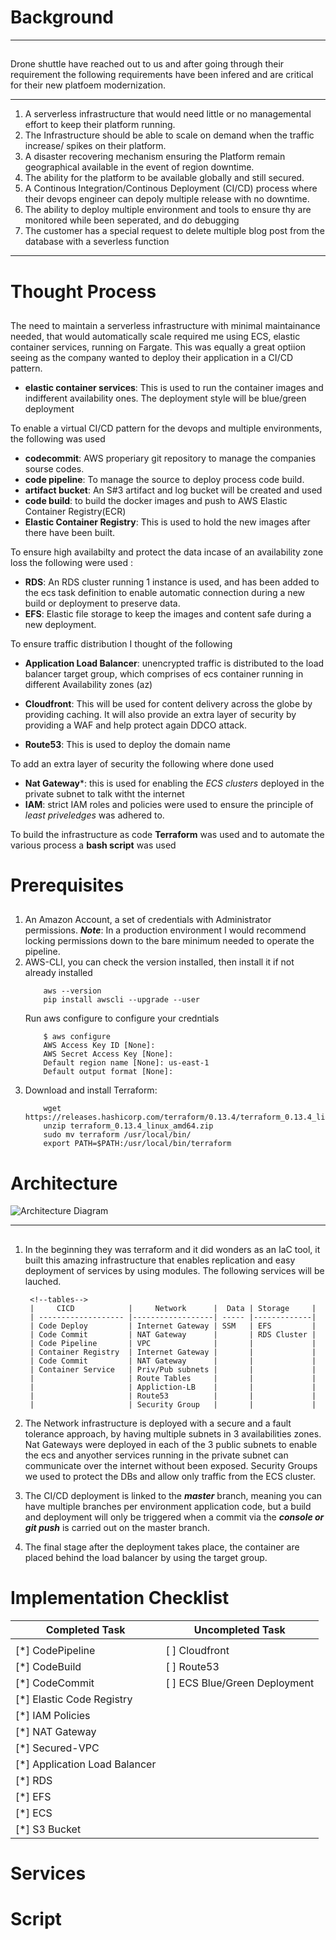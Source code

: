
<!--Headings -->
# Background
<!-- horizonal rule -->
___
<!-- body -->
##
Drone shuttle have reached out to us and after going through their requirement the following requirements have been infered and are critical for their new platfoem modernization.

<!-- horizonal rule -->
___

<!--OL -->
1. A serverless infrastructure that would need little or no managemental effort to keep their platform running.
1. The Infrastructure should be able to scale on demand when the traffic increase/ spikes on their platform.
1. A disaster recovering mechanism ensuring the Platform remain geographical available in the event of region downtime.
1. The ability for the platform to be available globally and still secured.
1. A Continous Integration/Continous Deployment (CI/CD) process where their devops engineer can depoly multiple release with no downtime.
1. The ability to deploy multiple environment and tools to ensure thy are monitored while been seperated, and do debugging
1. The customer has a special request to delete multiple blog post from the database with a severless function

<!-- horizonal rule -->
___

<!--Headings -->
# Thought Process
<!-- body -->
##

The need to maintain a serverless infrastructure with minimal maintainance needed, that would automatically scale required me using ECS, elastic container services, running on Fargate. This was equally a great optiion seeing as the company wanted to deploy their application in a CI/CD pattern. 
<!-- UL -->
* **elastic container services**: This is used to run the container images and indifferent availability ones. The deployment style will be blue/green deployment

To enable a virtual CI/CD pattern for the devops and multiple environments, the following was used

<!-- UL -->
* **codecommit**: AWS properiary git repository to manage the companies sourse codes.
* **code pipeline**: To manage the source to deploy process code build.
* **artifact bucket**: An S#3 artifact and log bucket will be created and used
* **code build**: to build the docker images and push to AWS Elastic Container Registry(ECR)
* **Elastic Container Registry**: This is used to hold the new images after there have been built.

To ensure high availabilty and protect the data incase of an availability zone loss the  following were used :
<!-- UL -->
* **RDS**: An RDS cluster running 1 instance is used, and has been added to the ecs task definition to enable automatic connection during a new build or deployment to preserve data.
* **EFS**: Elastic file storage to keep the images and content safe during a new deployment.


To ensure traffic distribution I thought of the following
<!-- UL -->
* **Application Load Balancer**: unencrypted traffic is distributed to the load balancer target group, which comprises of ecs container running in different Availability zones (az)

* **Cloudfront**: This will be used for content delivery across the globe by providing caching. It will also provide an extra layer of security by providing a WAF and help protect again DDCO attack.

* **Route53**: This is used to deploy the domain name 

To add an extra layer of security the following where done used
<!-- UL -->
* **Nat Gateway***: this is used for enabling the *ECS clusters* deployed in the private subnet to talk witht the internet
* **IAM**: strict IAM roles and policies were used to ensure the principle of *least priveledges* was adhered to.

To build the infrastructure as code **Terraform** was used and to automate the various process a **bash script** was used

<!--Headings -->
# Prerequisites
<!-- body -->
##
<!--OL -->
1. An Amazon Account, a set of credentials with Administrator permissions. ***Note***: In a production environment I would recommend locking permissions down to the bare minimum needed to operate the pipeline.
1. AWS-CLI, you can check the version installed, then install it if not already installed
    ```
        aws --version
        pip install awscli --upgrade --user
    ```
    Run aws configure to configure your credntials
    ```
        $ aws configure
        AWS Access Key ID [None]: 
        AWS Secret Access Key [None]: 
        Default region name [None]: us-east-1
        Default output format [None]: 
1. Download and install Terraform:
    ```
        wget https://releases.hashicorp.com/terraform/0.13.4/terraform_0.13.4_linux_amd64.zip
        unzip terraform_0.13.4_linux_amd64.zip
        sudo mv terraform /usr/local/bin/
        export PATH=$PATH:/usr/local/bin/terraform
    ```


<!--Headings -->
# Architecture

<!--image-->
![Architecture Diagram](https://github.com/ochuko3d/Nordcloud/blob/main/Images/Architecture.jpeg)

<!-- horizonal rule -->
___
<!-- body -->
##
<!--OL -->
1. In the beginning they was terraform and it did wonders as an IaC tool, it built this amazing infrastructure that enables replication and easy deployment of services by using modules. The following services will be lauched.

        <!--tables-->
        |     CICD            |     Network      |  Data | Storage     |
        | ------------------- |------------------| ----- |-------------|
        | Code Deploy         | Internet Gateway | SSM   | EFS         |
        | Code Commit         | NAT Gateway      |       | RDS Cluster |
        | Code Pipeline       | VPC              |       |             |    
        | Container Registry  | Internet Gateway |       |             |
        | Code Commit         | NAT Gateway      |       |             |
        | Container Service   | Priv/Pub subnets |       |             |
        |                     | Route Tables     |       |             |
        |                     | Appliction-LB    |       |             |
        |                     | Route53          |       |             |
        |                     | Security Group   |       |             |

1. The Network infrastructure is deployed with a secure and a fault tolerance approach, by having multiple subnets in 3 availabilities zones. Nat Gateways were deployed in each of the 3 public subnets to enable the ecs and anyother services running in the private subnet can communicate over the internet without been exposed. Security Groups we used to protect the DBs and allow only traffic from the ECS cluster.

1. The CI/CD deployment is linked to the ***master*** branch, meaning you can have multiple branches per environment application code, but a build and deployment will only be triggered when a commit via the ***console or git push*** is carried out on the master branch.

1. The final stage after the deployment takes place, the container are placed behind the load balancer by using the target group.
<!--Headings -->
# Implementation Checklist

<!--tables-->

| Completed Task                   | Uncompleted Task             | 
| -------------------------------- |----------------------------- | 
| <!-- tasklist -->                |<!-- tasklist -->             |
|  [*] CodePipeline                | [ ] Cloudfront               | 
|  [*] CodeBuild                   | [ ] Route53                  |
|  [*] CodeCommit                  | [ ] ECS Blue/Green Deployment|
|  [*] Elastic Code Registry       |                              |  
|  [*] IAM Policies                |                              |
|  [*] NAT Gateway                 |                              |
|  [*] Secured-VPC                 |                              |
|  [*] Application Load Balancer   |                              |
|  [*] RDS                         |                              |
|  [*] EFS                         |                              |
|  [*] ECS                         |                              |
|  [*] S3 Bucket                   |                              |

<!--Headings -->
# Services

<!--Headings -->
# Script

